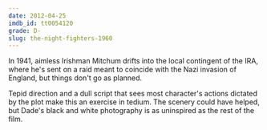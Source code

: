 ```yaml
---
date: 2012-04-25
imdb_id: tt0054120
grade: D-
slug: the-night-fighters-1960
---
```


In 1941, aimless Irishman Mitchum drifts into the local contingent of the IRA, where he's sent on a raid meant to coincide with the Nazi invasion of England, but things don't go as planned.

Tepid direction and a dull script that sees most character's actions dictated by the plot make this an exercise in tedium. The scenery could have helped, but Dade's black and white photography is as uninspired as the rest of the film.
